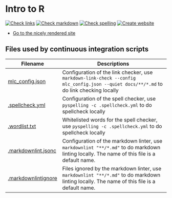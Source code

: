 # Intro to R

<!-- markdownlint-disable MD013 --><!-- Badges cannot be split up over lines, hence will break 80 characters per line -->

[![Check links](https://github.com/richelbilderbeek/intro_r_course/actions/workflows/check_links.yaml/badge.svg?branch=main)](https://github.com/richelbilderbeek/intro_r_course/actions/workflows/check_links.yaml)
[![Check markdown](https://github.com/richelbilderbeek/intro_r_course/actions/workflows/check_markdown.yaml/badge.svg?branch=main)](https://github.com/richelbilderbeek/intro_r_course/actions/workflows/check_markdown.yaml)
[![Check spelling](https://github.com/richelbilderbeek/intro_r_course/actions/workflows/check_spelling.yaml/badge.svg?branch=main)](https://github.com/richelbilderbeek/intro_r_course/actions/workflows/check_spelling.yaml)
[![Create website](https://github.com/richelbilderbeek/intro_r_course/actions/workflows/create_website.yaml/badge.svg?branch=main)](https://github.com/richelbilderbeek/intro_r_course/actions/workflows/create_website.yaml)

<!-- markdownlint-enable MD013 -->

- [Go to the nicely rendered site](https://uppmax.github.io/intro_r_course/)

## Files used by continuous integration scripts

<!-- markdownlint-disable MD013 --><!-- Tables cannot be split up over lines, hence will break 80 characters per line -->

Filename                              |Descriptions
--------------------------------------|--------------------------------------------------------------------------------------------------------------------------------------
[mlc_config.json](mlc_config.json)    |Configuration of the link checker, use `markdown-link-check --config mlc_config.json --quiet docs/**/*.md` to do link checking locally
[.spellcheck.yml](.spellcheck.yml)    |Configuration of the spell checker, use `pyspelling -c .spellcheck.yml` to do spellcheck locally
[.wordlist.txt](.wordlist.txt)        |Whitelisted words for the spell checker, use `pyspelling -c .spellcheck.yml` to do spellcheck locally
[.markdownlint.jsonc](.markdownlint.jsonc)|Configuration of the markdown linter, use `markdownlint "**/*.md"` to do markdown linting locally. The name of this file is a default name.
[.markdownlintignore](.markdownlintignore)|Files ignored by the markdown linter, use `markdownlint "**/*.md"` to do markdown linting locally. The name of this file is a default name.

<!-- markdownlint-enable MD013 -->

